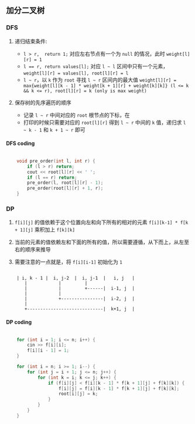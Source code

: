 ## 加分二叉树

### DFS

1. 递归结束条件:
    - `l > r,  return 1;` 对应左右节点有一个为 `null` 的情况，此时 `weight[l][r] = 1`
    - `l == r, return values[l];` 对应 `l ~ l` 区间中只有一个元素，`weight[l][r] = values[l], root[l][r] = l`
    - `l ~ r`，以 `k` 作为 `root` 寻找 `l ~ r` 区间内的最大值 `weight[l][r] = max{weight[l][k - 1] * weight[k + 1][r] + weight[k][k]} (l <= k && k <= r), root[l][r] = k (only is max weight)`

2. 保存树的先序遍历的顺序
    - 记录 `l ~ r` 中间对应的 `root` 根节点的下标，在
    - 打印的时候只需要对应的 `root[l][r]` 得到 `l ~ r` 中间的 `k` 值，递归求 `l ~ k - 1` 和 `k + 1 ~ r` 即可

#### DFS coding

```cpp

    void pre_order(int l, int r) {
        if (l > r) return;
        cout << root[l][r] << ' ';
        if (l == r) return;
        pre_order(l, root[l][r] - 1);
        pre_order(root[l][r] + 1, r);
    }

```


### DP

1. `f[i][j]` 的值依赖于这个位置向左和向下所有的相对的元素 `f[i][k-1] * f[k + 1][j]` 乘积加上 `f[k][k]`

2. 当前的元素的值依赖左和下面的所有的值，所以需要遵循，从下而上，从左至右的顺序来推导

3. 需要注意的一点就是，将 `f[i][i-1]` 初始化为 `1`

```

    | i, k - 1 |  i, j-2  |  i, j-1  |   i, j   |
       |            |         |
       |            |         +------|  i-1, j  |
       |            |
       |            +----------------|  i-2, j  |
       |
       +-----------------------------|  k+1, j  |

```

#### DP coding

```cpp

    for (int i = 1; i <= n; i++) {
        cin >> f[i][i];
        f[i][i - 1] = 1;
    }

    for (int i = n; i >= 1; i--) {
        for (int j = i + 1; j <= n; j++) {
            for (int k = i; k <= j; k++) {
                if (f[i][j] < f[i][k - 1] * f[k + 1][j] + f[k][k]) {
                    f[i][j] = f[i][k - 1] * f[k + 1][j] + f[k][k];
                    root[i][j] = k;
                }
            }
        }
    }

```